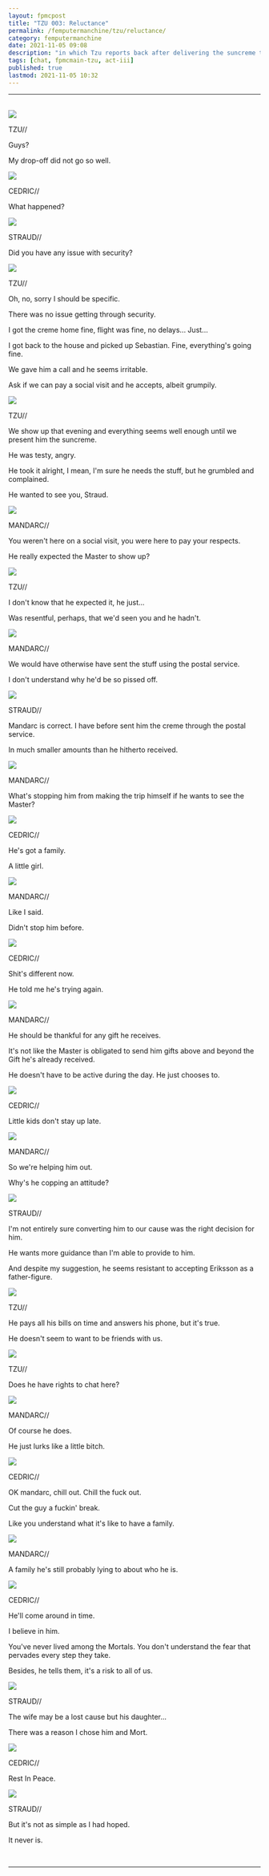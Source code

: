 ```yaml
---
layout: fpmcpost
title: "TZU 003: Reluctance"
permalink: /femputermanchine/tzu/reluctance/
category: femputermanchine
date: 2021-11-05 09:08
description: "in which Tzu reports back after delivering the suncreme to Kealoha"
tags: [chat, fpmcmain-tzu, act-iii]
published: true
lastmod: 2021-11-05 10:32
---
```

[//]: # ( 11/05/21  -added)

*****
<br>
<div class="chat-box">
<img src="{{ site.url }}/assets/tb/tzu-fineflowers.jpg" class="chat-portrait" />
<p class="ppl-sez">TZU//</p>
<p class="ppl-sez">Guys?</p>
<p class="ppl-sez">My drop-off did not go so well.</p>
</div>

<div class="chat-box">
<img src="{{ site.url }}/assets/tb/cedric.jpg" class="chat-portrait" />
<p class="ppl-sez">CEDRIC//</p>
<p class="ppl-sez">What happened?</p>
</div>

<div class="chat-box">
<img src="{{ site.url }}/assets/tb/straud-emptyglass.jpg" class="chat-portrait" />
<p class="ppl-sez">STRAUD//</p>
<p class="ppl-sez">Did you have any issue with security?</p>
</div>

<div class="chat-box">
<img src="{{ site.url }}/assets/tb/tzu-fineflowers.jpg" class="chat-portrait" />
<p class="ppl-sez">TZU//</p>
<p class="ppl-sez">Oh, no, sorry I should be specific.</p>
<p class="ppl-sez">There was no issue getting through security.</p>
<p class="ppl-sez">I got the creme home fine, flight was fine, no delays... Just...</p>
<p class="ppl-sez">I got back to the house and picked up Sebastian. Fine, everything's going fine.</p>
<p class="ppl-sez">We gave him a call and he seems irritable.</p>
<p class="ppl-sez">Ask if we can pay a social visit and he accepts, albeit grumpily.</p>
</div>

<div class="chat-box">
<img src="{{ site.url }}/assets/tb/tzu-fineflowers.jpg" class="chat-portrait" />
<p class="ppl-sez">TZU//</p>
<p class="ppl-sez">We show up that evening and everything seems well enough until we present him the suncreme.</p>
<p class="ppl-sez">He was testy, angry.</p>
<p class="ppl-sez">He took it alright, I mean, I'm sure he needs the stuff, but he grumbled and complained.</p>
<p class="ppl-sez">He wanted to see you, Straud.</p>
</div>

<div class="chat-box">
<img src="{{ site.url }}/assets/tb/mandarc-skeptic.jpg" class="chat-portrait" />
<p class="ppl-sez">MANDARC//</p>
<p class="ppl-sez">You weren't here on a social visit, you were here to pay your respects.</p>
<p class="ppl-sez">He really expected the Master to show up?</p>
</div>

<div class="chat-box">
<img src="{{ site.url }}/assets/tb/tzu-fineflowers.jpg" class="chat-portrait" />
<p class="ppl-sez">TZU//</p>
<p class="ppl-sez">I don't know that he expected it, he just...</p>
<p class="ppl-sez">Was resentful, perhaps, that we'd seen you and he hadn't.</p>
</div>

<div class="chat-box">
<img src="{{ site.url }}/assets/tb/mandarc-skeptic.jpg" class="chat-portrait" />
<p class="ppl-sez">MANDARC//</p>
<p class="ppl-sez">We would have otherwise have sent the stuff using the postal service.</p>
<p class="ppl-sez">I don't understand why he'd be so pissed off.</p>
</div>

<div class="chat-box">
<img src="{{ site.url }}/assets/tb/straud.jpg" class="chat-portrait" />
<p class="ppl-sez">STRAUD//</p>
<p class="ppl-sez">Mandarc is correct. I have before sent him the creme through the postal service.</p>
<p class="ppl-sez">In much smaller amounts than he hitherto received.</p>
</div>

<div class="chat-box">
<img src="{{ site.url }}/assets/tb/mandarc-skeptic.jpg" class="chat-portrait" />
<p class="ppl-sez">MANDARC//</p>
<p class="ppl-sez">What's stopping him from making the trip himself if he wants to see the Master?</p>
</div>

<div class="chat-box">
<img src="{{ site.url }}/assets/tb/cedric.jpg" class="chat-portrait" />
<p class="ppl-sez">CEDRIC//</p>
<p class="ppl-sez">He's got a family.</p>
<p class="ppl-sez">A little girl.</p>
</div>

<div class="chat-box">
<img src="{{ site.url }}/assets/tb/mandarc-skeptic.jpg" class="chat-portrait" />
<p class="ppl-sez">MANDARC//</p>
<p class="ppl-sez">Like I said.</p>
<p class="ppl-sez">Didn't stop him before.</p>
</div>

<div class="chat-box">
<img src="{{ site.url }}/assets/tb/cedric.jpg" class="chat-portrait" />
<p class="ppl-sez">CEDRIC//</p>
<p class="ppl-sez">Shit's different now.</p>
<p class="ppl-sez">He told me he's trying again.</p>
</div>

<div class="chat-box">
<img src="{{ site.url }}/assets/tb/mandarc-skeptic.jpg" class="chat-portrait" />
<p class="ppl-sez">MANDARC//</p>
<p class="ppl-sez">He should be thankful for any gift he receives.</p>
<p class="ppl-sez">It's not like the Master is obligated to send him gifts above and beyond the Gift he's already received.</p>
<p class="ppl-sez">He doesn't have to be active during the day. He just chooses to.</p>
</div>

<div class="chat-box">
<img src="{{ site.url }}/assets/tb/cedric.jpg" class="chat-portrait" />
<p class="ppl-sez">CEDRIC//</p>
<p class="ppl-sez">Little kids don't stay up late.</p>
</div>

<div class="chat-box">
<img src="{{ site.url }}/assets/tb/mandarc-skeptic.jpg" class="chat-portrait" />
<p class="ppl-sez">MANDARC//</p>
<p class="ppl-sez">So we're helping him out.</p>
<p class="ppl-sez">Why's he copping an attitude?</p>
</div>

<div class="chat-box">
<img src="{{ site.url }}/assets/tb/straud.jpg" class="chat-portrait" />
<p class="ppl-sez">STRAUD//</p>
<p class="ppl-sez">I'm not entirely sure converting him to our cause was the right decision for him.</p>
<p class="ppl-sez">He wants more guidance than I'm able to provide to him.</p>
<p class="ppl-sez">And despite my suggestion, he seems resistant to accepting Eriksson as a father-figure.</p>
</div>

<div class="chat-box">
<img src="{{ site.url }}/assets/tb/tzu-fineflowers.jpg" class="chat-portrait" />
<p class="ppl-sez">TZU//</p>
<p class="ppl-sez">He pays all his bills on time and answers his phone, but it's true.</p>
<p class="ppl-sez">He doesn't seem to want to be friends with us.</p>
</div>

<div class="chat-box">
<img src="{{ site.url }}/assets/tb/tzu-fineflowers.jpg" class="chat-portrait" />
<p class="ppl-sez">TZU//</p>
<p class="ppl-sez">Does he have rights to chat here?</p>
</div>

<div class="chat-box">
<img src="{{ site.url }}/assets/tb/mandarc-skeptic.jpg" class="chat-portrait" />
<p class="ppl-sez">MANDARC//</p>
<p class="ppl-sez">Of course he does.</p>
<p class="ppl-sez">He just lurks like a little bitch.</p>
</div>

<div class="chat-box">
<img src="{{ site.url }}/assets/tb/cedric.jpg" class="chat-portrait" />
<p class="ppl-sez">CEDRIC//</p>
<p class="ppl-sez">OK mandarc, chill out. Chill the fuck out.</p>
<p class="ppl-sez">Cut the guy a fuckin' break.</p>
<p class="ppl-sez">Like you understand what it's like to have a family.</p>
</div>

<div class="chat-box">
<img src="{{ site.url }}/assets/tb/mandarc-skeptic.jpg" class="chat-portrait" />
<p class="ppl-sez">MANDARC//</p>
<p class="ppl-sez">A family he's still probably lying to about who he is.</p>
</div>

<div class="chat-box">
<img src="{{ site.url }}/assets/tb/cedric.jpg" class="chat-portrait" />
<p class="ppl-sez">CEDRIC//</p>
<p class="ppl-sez">He'll come around in time.</p>
<p class="ppl-sez">I believe in him.</p>
<p class="ppl-sez">You've never lived among the Mortals. You don't understand the fear that pervades every step they take.</p>
<p class="ppl-sez">Besides, he tells them, it's a risk to all of us.</p>
</div>

<div class="chat-box">
<img src="{{ site.url }}/assets/tb/straud.jpg" class="chat-portrait" />
<p class="ppl-sez">STRAUD//</p>
<p class="ppl-sez">The wife may be a lost cause but his daughter...</p>
<p class="ppl-sez">There was a reason I chose him and Mort.</p>
</div>

<div class="chat-box">
<img src="{{ site.url }}/assets/tb/cedric.jpg" class="chat-portrait" />
<p class="ppl-sez">CEDRIC//</p>
<p class="ppl-sez">Rest In Peace.</p>
</div>

<div class="chat-box">
<img src="{{ site.url }}/assets/tb/straud.jpg" class="chat-portrait" />
<p class="ppl-sez">STRAUD//</p>
<p class="ppl-sez">But it's not as simple as I had hoped.</p>
<p class="ppl-sez">It never is.</p>
</div>
<br>

*****

